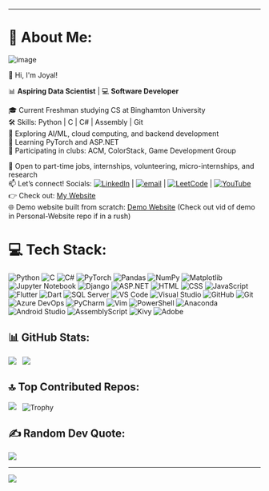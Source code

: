 ***
# 💫 About Me:
![image](https://github.com/user-attachments/assets/dc13aa4e-1c91-49a6-956c-613c4ca4aaff)


👋 Hi, I'm Joyal! 

📊 **Aspiring Data Scientist** | 💻 **Software Developer** 

🎓 Current Freshman studying CS at Binghamton University <br> 
🛠️ Skills: Python | C | C# | Assembly | Git <br>
🤖 Exploring AI/ML, cloud computing, and backend development <br> 
🧠 Learning PyTorch and ASP.NET <br>
👥 Participating in clubs: ACM, ColorStack, Game Development Group 

💼 Open to part-time jobs, internships, volunteering, micro-internships, and research <br> 
📫 Let’s connect! Socials: [![LinkedIn](https://img.shields.io/badge/LinkedIn-%230077B5.svg?logo=linkedin&logoColor=white)](https://www.linkedin.com/in/joyalpaul/) | [![email](https://img.shields.io/badge/Email-D14836?logo=gmail&logoColor=white)](mailto:joyalmathewpaul@gmail.com) | [![LeetCode](https://img.shields.io/badge/LeetCode-FFA116?logo=leetcode&logoColor=black)](https://leetcode.com/u/JoyalMPaul/) | [![YouTube](https://img.shields.io/badge/YouTube-FF0000?logo=youtube&logoColor=white)](https://www.youtube.com/@JoyalPaul-28) <br>
👉 Check out: [My Website](https://joyalmathewpaul.wixsite.com/joyalpaul) <br>
🌐 Demo website built from scratch: [Demo Website](https://joyal-paul.onrender.com) (Check out vid of demo in Personal-Website repo if in a rush)

# 💻 Tech Stack: 
![Python](https://img.shields.io/badge/python-3670A0?style=for-the-badge&logo=python&logoColor=ffdd54)
![C](https://img.shields.io/badge/c-00599C?style=for-the-badge&logo=c&logoColor=white)
![C#](https://img.shields.io/badge/C%23-239120?style=for-the-badge&logo=c-sharp&logoColor=white)
![PyTorch](https://img.shields.io/badge/PyTorch-%23EE4C2C.svg?style=for-the-badge&logo=PyTorch&logoColor=white)
![Pandas](https://img.shields.io/badge/pandas-150458?style=for-the-badge&logo=pandas&logoColor=white)
![NumPy](https://img.shields.io/badge/numpy-013243?style=for-the-badge&logo=numpy&logoColor=white)
![Matplotlib](https://img.shields.io/badge/Matplotlib-ffffff?style=for-the-badge&logo=Matplotlib&logoColor=black)
![Jupyter Notebook](https://img.shields.io/badge/jupyter-%23FA0F00.svg?style=for-the-badge&logo=jupyter&logoColor=white)
![Django](https://img.shields.io/badge/django-092E20?style=for-the-badge&logo=django&logoColor=white)
![ASP.NET](https://img.shields.io/badge/ASP.NET-512BD4?style=for-the-badge&logo=.net&logoColor=white)
![HTML](https://img.shields.io/badge/html-E34F26?style=for-the-badge&logo=html5&logoColor=ffffff)
![CSS](https://img.shields.io/badge/CSS-2965f1?style=for-the-badge&logo=css3&logoColor=white)
![JavaScript](https://img.shields.io/badge/javascript-F7DF1E?style=for-the-badge&logo=javascript&logoColor=000000)
![Flutter](https://img.shields.io/badge/Flutter-02569B?style=for-the-badge&logo=flutter&logoColor=white)
![Dart](https://img.shields.io/badge/dart-%230175C2.svg?style=for-the-badge&logo=dart&logoColor=white)
![SQL Server](https://img.shields.io/badge/SQL%20Server-CC2927?style=for-the-badge&logo=microsoftsqlserver&logoColor=white)
![VS Code](https://img.shields.io/badge/VS%20Code-007ACC?style=for-the-badge&logo=visual-studio-code&logoColor=white)
![Visual Studio](https://img.shields.io/badge/Visual%20Studio-5C2D91?style=for-the-badge&logo=visual-studio&logoColor=white)
![GitHub](https://img.shields.io/badge/github-121011?style=for-the-badge&logo=github&logoColor=white)
![Git](https://img.shields.io/badge/git-F05033?style=for-the-badge&logo=git&logoColor=white)
![Azure DevOps](https://img.shields.io/badge/Azure%20DevOps-0078D7?style=for-the-badge&logo=azure-devops&logoColor=white)
![PyCharm](https://img.shields.io/badge/PyCharm-000000?style=for-the-badge&logo=pycharm&logoColor=white)
![Vim](https://img.shields.io/badge/Vim-019688?style=for-the-badge&logo=vim&logoColor=white)
![PowerShell](https://img.shields.io/badge/PowerShell-FFFFFF?style=for-the-badge&logo=powershell&logoColor=5391FE)
![Anaconda](https://img.shields.io/badge/Anaconda-%2344A833.svg?style=for-the-badge&logo=anaconda&logoColor=white)
![Android Studio](https://img.shields.io/badge/android%20studio-346ac1?style=for-the-badge&logo=android%20studio&logoColor=white)
![AssemblyScript](https://img.shields.io/badge/AssemblyScript-000000?style=for-the-badge&logo=assemblyscript&logoColor=white)
![Kivy](https://img.shields.io/badge/Kivy-A8E06B?style=for-the-badge&logo=kivy&logoColor=white)
![Adobe](https://img.shields.io/badge/Adobe-FF0000?style=for-the-badge&logo=adobe&logoColor=white)




## 📊 GitHub Stats: 
![](https://nirzak-streak-stats.vercel.app/?user=JoyalMPaul&theme=dark&hide_border=false) &nbsp;
![](https://github-readme-stats.vercel.app/api/top-langs/?username=JoyalMPaul&theme=dark&hide_border=false&include_all_commits=false&count_private=false&layout=compact)


## 🔝 Top Contributed Repos: 
![](https://github-contributor-stats.vercel.app/api?username=JoyalMPaul&limit=5&theme=dark&combine_all_yearly_contributions=true) &nbsp;
![Trophy](https://github-profile-trophy.vercel.app/?username=JoyalMPaul&theme=radical&row=1&column=1)


## ✍️ Random Dev Quote:
![](https://quotes-github-readme.vercel.app/api?type=horizontal&theme=radical) 

---
[![](https://visitcount.itsvg.in/api?id=JoyalMPaul&icon=0&color=0)](https://visitcount.itsvg.in)

<!-- Proudly created with GPRM ( https://gprm.itsvg.in ) -->
